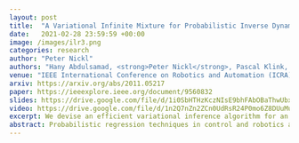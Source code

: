 ```yaml
---
layout: post
title:  "A Variational Infinite Mixture for Probabilistic Inverse Dynamics Learning"
date:   2021-02-28 23:59:59 +00:00
image: /images/ilr3.png
categories: research
author: "Peter Nickl"
authors: "Hany Abdulsamad, <strong>Peter Nickl</strong>, Pascal Klink, and Jan Peters"
venue: "IEEE International Conference on Robotics and Automation (ICRA)"
arxiv: https://arxiv.org/abs/2011.05217
paper: https://ieeexplore.ieee.org/document/9560832
slides: https://drive.google.com/file/d/1i0SbHTHzKczNIsE9bhFAbOBaThwUbxJH/view
video: https://drive.google.com/file/d/1n2Q7nZn2ZCn0UdRsR24P0mo6Z8DUuMus/view
excerpt: We devise an efficient variational inference algorithm for an infinite mixture of local linear regression units with data-driven complexity adaptation and apply the method to robot control.
abstract: Probabilistic regression techniques in control and robotics applications have to fulfill different criteria of data-driven adaptability, computational efficiency, scalability to high dimensions, and the capacity to deal with different modalities in the data. Classical regressors usually fulfill only a subset of these properties. In this work, we extend seminal work on Bayesian nonparametric mixtures and derive an efficient variational Bayes inference technique for infinite mixtures of probabilistic local polynomial models with well-calibrated certainty quantification. We highlight the model’s power in combining data-driven complexity adaptation, fast prediction, and the ability to deal with discontinuous functions and heteroscedastic noise. We benchmark this technique on a range of large real-world inverse dynamics datasets, showing that the infinite mixture formulation is competitive with classical Local Learning methods and regularizes model complexity by adapting the number of components based on data and without relying on heuristics. Moreover, to showcase the practicality of the approach, we use the learned models for online inverse dynamics control of a Barrett-WAM manipulator, significantly improving the trajectory tracking performance.
---
```

